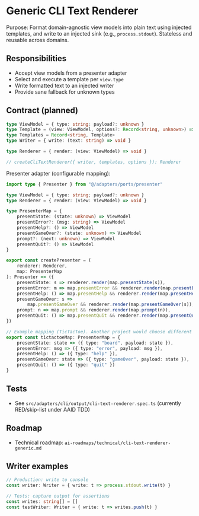 # Generic CLI Text Renderer

Purpose: Format domain-agnostic view models into plain text using injected templates, and write to an injected sink (e.g., `process.stdout`). Stateless and reusable across domains.

## Responsibilities

-   Accept view models from a presenter adapter
-   Select and execute a template per `view.type`
-   Write formatted text to an injected writer
-   Provide sane fallback for unknown types

## Contract (planned)

```ts
type ViewModel = { type: string; payload?: unknown }
type Template = (view: ViewModel, options?: Record<string, unknown>) => string
type Templates = Record<string, Template>
type Writer = { write: (text: string) => void }

type Renderer = { render: (view: ViewModel) => void }

// createCliTextRenderer({ writer, templates, options }): Renderer
```

Presenter adapter (configurable mapping):

```ts
import type { Presenter } from "@/adapters/ports/presenter"

type ViewModel = { type: string; payload?: unknown }
type Renderer = { render: (view: ViewModel) => void }

type PresenterMap = {
    presentState: (state: unknown) => ViewModel
    presentError?: (msg: string) => ViewModel
    presentHelp?: () => ViewModel
    presentGameOver?: (state: unknown) => ViewModel
    prompt?: (next: unknown) => ViewModel
    presentQuit?: () => ViewModel
}

export const createPresenter = (
    renderer: Renderer,
    map: PresenterMap
): Presenter => ({
    presentState: s => renderer.render(map.presentState(s)),
    presentError: m => map.presentError && renderer.render(map.presentError(m)),
    presentHelp: () => map.presentHelp && renderer.render(map.presentHelp()),
    presentGameOver: s =>
        map.presentGameOver && renderer.render(map.presentGameOver(s)),
    prompt: n => map.prompt && renderer.render(map.prompt(n)),
    presentQuit: () => map.presentQuit && renderer.render(map.presentQuit())
})

// Example mapping (TicTacToe). Another project would choose different types.
export const tictactoeMap: PresenterMap = {
    presentState: state => ({ type: "board", payload: state }),
    presentError: msg => ({ type: "error", payload: msg }),
    presentHelp: () => ({ type: "help" }),
    presentGameOver: state => ({ type: "gameOver", payload: state }),
    presentQuit: () => ({ type: "quit" })
}
```

## Tests

-   See `src/adapters/cli/output/cli-text-renderer.spec.ts` (currently RED/skip-list under AAID TDD)

## Roadmap

-   Technical roadmap: `ai-roadmaps/technical/cli-text-renderer-generic.md`

## Writer examples

```ts
// Production: write to console
const writer: Writer = { write: t => process.stdout.write(t) }

// Tests: capture output for assertions
const writes: string[] = []
const testWriter: Writer = { write: t => writes.push(t) }
```
